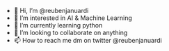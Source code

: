 - 👋 Hi, I’m @reubenjanuardi
- 👀 I’m interested in AI & Machine Learning
- 🌱 I’m currently learning python
- 💞️ I’m looking to collaborate on anything
- 📫 How to reach me dm on twitter @reubenjanuardi

<!---
reubenjanuardi/reubenjanuardi is a ✨ special ✨ repository because its `README.md` (this file) appears on your GitHub profile.
You can click the Preview link to take a look at your changes.
--->
